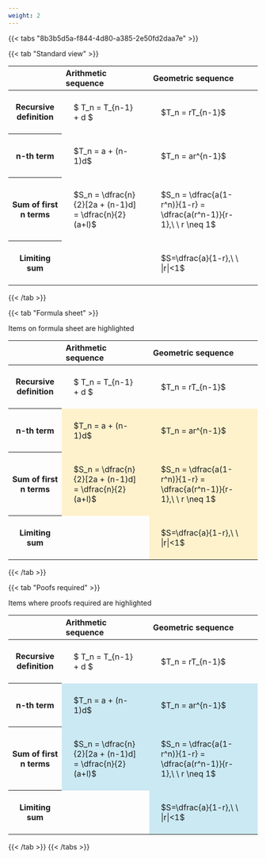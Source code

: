 ```yaml
---
weight: 2
---
```


{{< tabs "8b3b5d5a-f844-4d80-a385-2e50fd2daa7e" >}}

{{< tab "Standard view" >}}

<style type="text/css">
#T_6a569 th.col_heading {
  text-align: left;
  font-size: 1em;
}
#T_6a569 td {
  text-align: left;
  font-size: 1em;
  padding: 1.5em;
}
</style>
<table id="T_6a569">
  <thead>
    <tr>
      <th class="blank level0" >&nbsp;</th>
      <th id="T_6a569_level0_col0" class="col_heading level0 col0" >Arithmetic sequence</th>
      <th id="T_6a569_level0_col1" class="col_heading level0 col1" >Geometric sequence</th>
    </tr>
  </thead>
  <tbody>
    <tr>
      <th id="T_6a569_level0_row0" class="row_heading level0 row0" >Recursive definition</th>
      <td id="T_6a569_row0_col0" class="data row0 col0" >$ T_n = T_{n-1} + d $</td>
      <td id="T_6a569_row0_col1" class="data row0 col1" >$T_n = rT_{n-1}$</td>
    </tr>
    <tr>
      <th id="T_6a569_level0_row1" class="row_heading level0 row1" >n-th term</th>
      <td id="T_6a569_row1_col0" class="data row1 col0" >$T_n = a + (n-1)d$</td>
      <td id="T_6a569_row1_col1" class="data row1 col1" >$T_n = ar^{n-1}$</td>
    </tr>
    <tr>
      <th id="T_6a569_level0_row2" class="row_heading level0 row2" >Sum of first n terms</th>
      <td id="T_6a569_row2_col0" class="data row2 col0" >$S_n = \dfrac{n}{2}[2a + (n-1)d] = \dfrac{n}{2}(a+l)$</td>
      <td id="T_6a569_row2_col1" class="data row2 col1" >$S_n = \dfrac{a(1-r^n)}{1-r} = \dfrac{a(r^n-1)}{r-1},\ \  r \neq 1$</td>
    </tr>
    <tr>
      <th id="T_6a569_level0_row3" class="row_heading level0 row3" >Limiting sum</th>
      <td id="T_6a569_row3_col0" class="data row3 col0" ></td>
      <td id="T_6a569_row3_col1" class="data row3 col1" >$S=\dfrac{a}{1-r},\ \ |r|<1$</td>
    </tr>
  </tbody>
</table>
{{< /tab >}}

{{< tab "Formula sheet" >}}

Items on formula sheet are highlighted 
<br>
<style type="text/css">
#T_59f56 th.col_heading {
  text-align: left;
  font-size: 1em;
}
#T_59f56 td {
  text-align: left;
  font-size: 1em;
  padding: 1.5em;
}
#T_59f56_row0_col0, #T_59f56_row0_col1, #T_59f56_row3_col0 {
  background-color: rgba(0,0,0,0);
}
#T_59f56_row1_col0, #T_59f56_row1_col1, #T_59f56_row2_col0, #T_59f56_row2_col1, #T_59f56_row3_col1 {
  background-color: rgba(255,194,10, 0.2);
}
</style>
<table id="T_59f56">
  <thead>
    <tr>
      <th class="blank level0" >&nbsp;</th>
      <th id="T_59f56_level0_col0" class="col_heading level0 col0" >Arithmetic sequence</th>
      <th id="T_59f56_level0_col1" class="col_heading level0 col1" >Geometric sequence</th>
    </tr>
  </thead>
  <tbody>
    <tr>
      <th id="T_59f56_level0_row0" class="row_heading level0 row0" >Recursive definition</th>
      <td id="T_59f56_row0_col0" class="data row0 col0" >$ T_n = T_{n-1} + d $</td>
      <td id="T_59f56_row0_col1" class="data row0 col1" >$T_n = rT_{n-1}$</td>
    </tr>
    <tr>
      <th id="T_59f56_level0_row1" class="row_heading level0 row1" >n-th term</th>
      <td id="T_59f56_row1_col0" class="data row1 col0" >$T_n = a + (n-1)d$</td>
      <td id="T_59f56_row1_col1" class="data row1 col1" >$T_n = ar^{n-1}$</td>
    </tr>
    <tr>
      <th id="T_59f56_level0_row2" class="row_heading level0 row2" >Sum of first n terms</th>
      <td id="T_59f56_row2_col0" class="data row2 col0" >$S_n = \dfrac{n}{2}[2a + (n-1)d] = \dfrac{n}{2}(a+l)$</td>
      <td id="T_59f56_row2_col1" class="data row2 col1" >$S_n = \dfrac{a(1-r^n)}{1-r} = \dfrac{a(r^n-1)}{r-1},\ \  r \neq 1$</td>
    </tr>
    <tr>
      <th id="T_59f56_level0_row3" class="row_heading level0 row3" >Limiting sum</th>
      <td id="T_59f56_row3_col0" class="data row3 col0" ></td>
      <td id="T_59f56_row3_col1" class="data row3 col1" >$S=\dfrac{a}{1-r},\ \ |r|<1$</td>
    </tr>
  </tbody>
</table>
{{< /tab >}}

{{< tab "Poofs required" >}}

Items where proofs required are highlighted 
<br>
<style type="text/css">
#T_45a65 th.col_heading {
  text-align: left;
  font-size: 1em;
}
#T_45a65 td {
  text-align: left;
  font-size: 1em;
  padding: 1.5em;
}
#T_45a65_row0_col0, #T_45a65_row0_col1, #T_45a65_row3_col0 {
  background-color: rgba(0,0,0,0);
}
#T_45a65_row1_col0, #T_45a65_row1_col1, #T_45a65_row2_col0, #T_45a65_row2_col1, #T_45a65_row3_col1 {
  background-color: rgba(0,150,200, 0.2);
}
</style>
<table id="T_45a65">
  <thead>
    <tr>
      <th class="blank level0" >&nbsp;</th>
      <th id="T_45a65_level0_col0" class="col_heading level0 col0" >Arithmetic sequence</th>
      <th id="T_45a65_level0_col1" class="col_heading level0 col1" >Geometric sequence</th>
    </tr>
  </thead>
  <tbody>
    <tr>
      <th id="T_45a65_level0_row0" class="row_heading level0 row0" >Recursive definition</th>
      <td id="T_45a65_row0_col0" class="data row0 col0" >$ T_n = T_{n-1} + d $</td>
      <td id="T_45a65_row0_col1" class="data row0 col1" >$T_n = rT_{n-1}$</td>
    </tr>
    <tr>
      <th id="T_45a65_level0_row1" class="row_heading level0 row1" >n-th term</th>
      <td id="T_45a65_row1_col0" class="data row1 col0" >$T_n = a + (n-1)d$</td>
      <td id="T_45a65_row1_col1" class="data row1 col1" >$T_n = ar^{n-1}$</td>
    </tr>
    <tr>
      <th id="T_45a65_level0_row2" class="row_heading level0 row2" >Sum of first n terms</th>
      <td id="T_45a65_row2_col0" class="data row2 col0" >$S_n = \dfrac{n}{2}[2a + (n-1)d] = \dfrac{n}{2}(a+l)$</td>
      <td id="T_45a65_row2_col1" class="data row2 col1" >$S_n = \dfrac{a(1-r^n)}{1-r} = \dfrac{a(r^n-1)}{r-1},\ \  r \neq 1$</td>
    </tr>
    <tr>
      <th id="T_45a65_level0_row3" class="row_heading level0 row3" >Limiting sum</th>
      <td id="T_45a65_row3_col0" class="data row3 col0" ></td>
      <td id="T_45a65_row3_col1" class="data row3 col1" >$S=\dfrac{a}{1-r},\ \ |r|<1$</td>
    </tr>
  </tbody>
</table>
{{< /tab >}}
{{< /tabs >}}